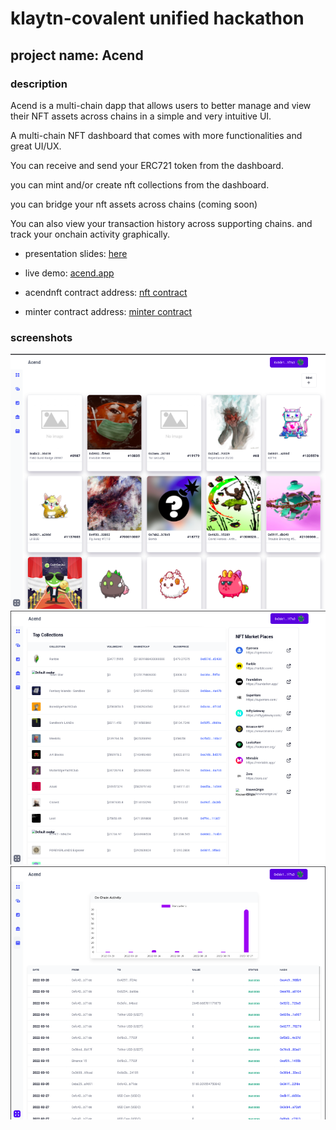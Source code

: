 # klaytn-covalent unified hackathon

## project name: Acend

### description

Acend is a multi-chain dapp that allows  users to better manage and view their NFT assets across chains in a simple and very intuitive UI.

A multi-chain NFT dashboard that comes with more functionalities and great UI/UX.

You can receive and send your ERC721 token from the dashboard.

you can mint and/or create nft collections from the dashboard.

you can bridge your nft assets across chains (coming soon)

You can also view your transaction history across supporting chains. and track your onchain activity graphically.

- presentation slides: [here](https://www.canva.com/design/DAFBERyAsK8/C-8P-w_bg4M-tBIWLMgmYA/edit?utm_content=DAFBERyAsK8&utm_campaign=designshare&utm_medium=link2&utm_source=sharebutton)

- live demo: [acend.app](https://acend-klaytn.vercel.app/nft/)

- acendnft contract address: [nft contract](https://baobab.scope.klaytn.com/account/0x430D2080F463ac16911F0E4969FF010a0ecC7e98?tabId)

- minter contract address: [minter contract](https://baobab.scope.klaytn.com/account/0x6728cb8cb79fcAfEe4f8608030503eDC8621483b?tabId)

### screenshots

![nft dashboard](./next-app/assets/images/nftPage.png)
![top collections](./next-app/assets/images/topcollections.png)
![wallet activity](./next-app/assets/images/transactions.png)
